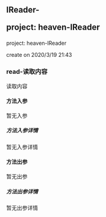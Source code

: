 ## IReader-<p> project: heaven-IReader </p>

<p> project: heaven-IReader </p>
<p> create on 2020/3/19 21:43 </p>

### read-读取内容

读取内容

#### 方法入参

暂无入参

##### 方法入参详情

暂无入参详情

#### 方法出参

暂无出参

##### 方法出参详情

暂无出参详情




